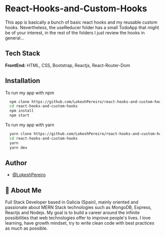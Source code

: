 # React-Hooks-and-Custom-Hooks
This app is basically a bunch of basic react hooks and my reusable custom hooks. 
Nevertheless, the useReducer folder has a small TodoApp that might be of your interest, in the rest of the folders I just review the hooks in general...

## Tech Stack

**FrontEnd:** HTML, CSS, Bootstrap, Reactjs, React-Router-Dom
## Installation

To run my app with npm

```bash
  npm clone https://github.com/LokeshPereiro/react-hooks-and-custom-hooks.git
  cd react-hooks-and-custom-hooks
  npm install
  npm start
```

To run my app with yarn

```bash
  yarn clone https://github.com/LokeshPereiro/react-hooks-and-custom-hooks.git
  cd react-hooks-and-custom-hooks
  yarn
  yarn dev
```

## Author

- [@LokeshPereiro](https://www.github.com/LokeshPereiro)

## 🚀 About Me

Full Stack Developer based in Galicia (Spain), mainly oriented and passionate about MERN Stack technologies such as MongoDB, Express, Reactjs and Nodejs. My goal is to build a career around the infinite possibilities that web technologies offer to improve people's lives. I love learning, have growth mindset, try to write clean code with best practices as much as possible.
